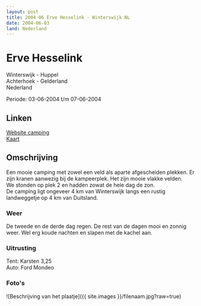```yaml
---
layout: post
title: 2004-06 Erve Hesselink - Winterswijk NL
date: 2004-06-03
land: Nederland
---
```


# Erve Hesselink

Winterswijk - Huppel  
Achterhoek - Gelderland  
Nederland  

Periode: 03-06-2004 t/m 07-06-2004

## Linken
[Website camping](https://www.ervehesselink.nl/)  
[Kaart](https://www.google.nl/maps/place/Erve+Hesselink/@52.3423455,5.1061123,7.88z/data=!4m5!3m4!1s0x47b86f8a2a2a916f:0xa2ded31878db5098!8m2!3d51.999783!4d6.757928)

## Omschrijving
Een mooie camping met zowel een veld als aparte afgescheiden plekken. Er zijn kranen aanwezig bij de kampeerplek. Het zijn mooie vlakke velden.  
We stonden op plek 2 en hadden zowat de hele dag de zon.  
De camping ligt ongeveer 4 km van Winterswijk langs een rustig landweggetje op 4 km van Duitsland.

### Weer
De tweede en de derde dag regen. De rest van de dagen mooi en zonnig weer. Wel erg koude nachten en slapen met de kachel aan.

### Uitrusting
Tent: Karsten 3,25  
Auto: Ford Mondeo

### Foto's
![Beschrijving van het plaatje]({{ site.images }}/filenaam.jpg?raw=true)
